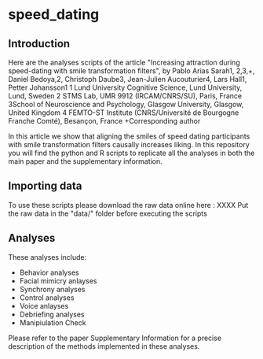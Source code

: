 # speed_dating

## Introduction

Here are the analyses scripts of the article "Increasing attraction during speed-dating with smile transformation filters", by Pablo Arias Sarah1, 2,3,+, Daniel Bedoya,2, Christoph Daube3, Jean-Julien Aucouturier4, Lars Hall1, Petter Johansson1 
1 Lund University Cognitive Science, Lund University, Lund, Sweden
2 STMS Lab, UMR 9912 (IRCAM/CNRS/SU), Paris, France
3School of Neuroscience and Psychology, Glasgow University, Glasgow, United Kingdom
4 FEMTO-ST Institute (CNRS/Université de Bourgogne Franche Comté), Besançon, France
+Corresponding author


In this article we show that aligning the smiles of speed dating participants with smile transformation filters causally increases liking. In this repository you will find the python and R scripts to replicate all the analyses in both the main paper and the supplementary information. 

## Importing data
To use these scripts please download the raw data online here : XXXX
Put the raw data in the "data/" folder before executing the scripts

## Analyses
These analyses include:
- Behavior analyses
- Facial mimicry anlayses
- Synchrony analyses
- Control analyses
- Voice anlayses
- Debriefing analyses
- Manipiulation Check


Please refer to the paper Supplementary Information for a precise description of the methods implemented in these analyses.
